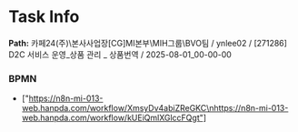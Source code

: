 # Task Info

**Path:** 카페24(주)\본사사업장\[CG]MI본부\MIH그룹\BVO팀 / ynlee02 / [271286] D2C 서비스 운영_상품 관리 _ 상품번역 / 2025-08-01_00-00-00

### BPMN
- ["https://n8n-mi-013-web.hanpda.com/workflow/XmsyDv4abiZReGKC\nhttps://n8n-mi-013-web.hanpda.com/workflow/kUEiQmlXGlccFQgt"]

